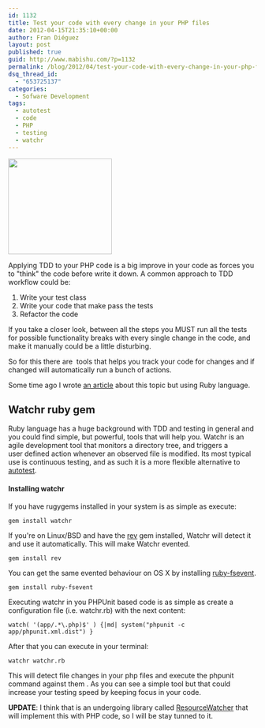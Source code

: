```yaml
---
id: 1132
title: Test your code with every change in your PHP files
date: 2012-04-15T21:35:10+00:00
author: Fran Diéguez
layout: post
published: true
guid: http://www.mabishu.com/?p=1132
permalink: /blog/2012/04/test-your-code-with-every-change-in-your-php-files/
dsq_thread_id:
  - "653725137"
categories:
  - Sofware Development
tags:
  - autotest
  - code
  - PHP
  - testing
  - watchr
---
```

<img class="alignright  wp-image-1169" title="tdd-red-green-refactor-diagram" alt="" src="/assets/2012/04/tdd-red-green-refactor-diagram-300x277.gif" width="210" height="194" />

Applying TDD to your PHP code is a big improve in your code as forces you to "think" the code before write it down. A common approach to TDD workflow could be:
<ol>
	<li>Write your test class</li>
	<li>Write your code that make pass the tests</li>
	<li>Refactor the code</li>
</ol>
If you take a closer look, between all the steps you MUST run all the tests for possible functionality breaks with every single change in the code, and make it manually could be a little disturbing.

So for this there are  tools that helps you track your code for changes and if changed will automatically run a bunch of actions.<!--more-->

Some time ago I wrote <a title="Autotest con advertencias en Growlf" href="http://www.mabishu.com/blog/2008/05/07/autotest-con-advertencias-en-growl/">an article</a> about this topic but using Ruby language.
<h2>Watchr ruby gem</h2>
Ruby language has a huge background with TDD and testing in general and you could find simple, but powerful, tools that will help you. Watchr is an agile development tool that monitors a directory tree, and triggers a user defined action whenever an observed file is modified. Its most typical use is continuous testing, and as such it is a more flexible alternative to <a href="https://github.com/grosser/autotest">autotest</a>.
<h4>Installing watchr</h4>
If you have rugygems installed in your system is as simple as execute:
<pre><code>gem install watchr</code></pre>
If you're on Linux/BSD and have the <a href="http://github.com/tarcieri/rev/">rev</a> gem installed, Watchr will detect
it and use it automatically. This will make Watchr evented.
<pre><code>gem install rev</code></pre>
You can get the same evented behaviour on OS X by installing <a href="http://github.com/sandro/ruby-fsevent">ruby-fsevent</a>.
<pre><code>gem install ruby-fsevent</code></pre>
Executing watchr in you PHPUnit based code is as simple as create a configuration file (i.e. watchr.rb) with the next content:
<pre><code>watch( '(app/.*\.php)$' ) {|md| system("phpunit -c app/phpunit.xml.dist") } </code></pre>
After that you can execute in your terminal:
<pre><code>watchr watchr.rb</code></pre>
This will detect file changes in your php files and execute the phpunit command against them . As you can see a simple tool but that could increase your testing speed by keeping focus in your code.

<strong>UPDATE</strong>: I think that is an undergoing library called <a title="Symfony ResourceWatcher Component" href="https://gist.github.com/1194683" target="_blank">ResourceWatcher</a> that will implement this with PHP code, so I will be stay tunned to it.
